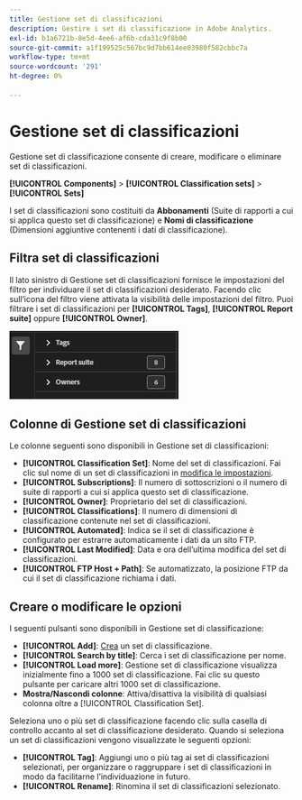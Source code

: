 ```yaml
---
title: Gestione set di classificazioni
description: Gestire i set di classificazione in Adobe Analytics.
exl-id: b1a6721b-8e5d-4ee6-af6b-cda31c9f8b00
source-git-commit: a1f199525c567bc9d7bb614ee03980f582cbbc7a
workflow-type: tm+mt
source-wordcount: '291'
ht-degree: 0%

---
```


# Gestione set di classificazioni

Gestione set di classificazione consente di creare, modificare o eliminare set di classificazioni.

**[!UICONTROL Components]** > **[!UICONTROL Classification sets]** > **[!UICONTROL Sets]**

I set di classificazioni sono costituiti da **Abbonamenti** (Suite di rapporti a cui si applica questo set di classificazione) e **Nomi di classificazione** (Dimensioni aggiuntive contenenti i dati di classificazione).

## Filtra set di classificazioni

Il lato sinistro di Gestione set di classificazioni fornisce le impostazioni del filtro per individuare il set di classificazioni desiderato. Facendo clic sull’icona del filtro viene attivata la visibilità delle impostazioni del filtro. Puoi filtrare i set di classificazioni per **[!UICONTROL Tags]**, **[!UICONTROL Report suite]** oppure **[!UICONTROL Owner]**.

![Filtri per set di classificazioni](../assets/classification-set-filters.png)

## Colonne di Gestione set di classificazioni

Le colonne seguenti sono disponibili in Gestione set di classificazioni:

* **[!UICONTROL Classification Set]**: Nome del set di classificazioni. Fai clic sul nome di un set di classificazioni in [modifica le impostazioni](settings.md).
* **[!UICONTROL Subscriptions]**: Il numero di sottoscrizioni o il numero di suite di rapporti a cui si applica questo set di classificazione.
* **[!UICONTROL Owner]**: Proprietario del set di classificazioni.
* **[!UICONTROL Classifications]**: Il numero di dimensioni di classificazione contenute nel set di classificazioni.
* **[!UICONTROL Automated]**: Indica se il set di classificazione è configurato per estrarre automaticamente i dati da un sito FTP.
* **[!UICONTROL Last Modified]**: Data e ora dell’ultima modifica del set di classificazioni.
* **[!UICONTROL FTP Host + Path]**: Se automatizzato, la posizione FTP da cui il set di classificazione richiama i dati.

## Creare o modificare le opzioni

I seguenti pulsanti sono disponibili in Gestione set di classificazione:

* **[!UICONTROL Add]**: [Crea](create.md) un set di classificazione.
* **[!UICONTROL Search by title]**: Cerca i set di classificazione per nome.
* **[!UICONTROL Load more]**: Gestione set di classificazione visualizza inizialmente fino a 1000 set di classificazione. Fai clic su questo pulsante per caricare altri 1000 set di classificazione.
* **Mostra/Nascondi colonne**: Attiva/disattiva la visibilità di qualsiasi colonna oltre a [!UICONTROL Classification Set].

Seleziona uno o più set di classificazione facendo clic sulla casella di controllo accanto al set di classificazione desiderato. Quando si seleziona un set di classificazioni vengono visualizzate le seguenti opzioni:

* **[!UICONTROL Tag]**: Aggiungi uno o più tag ai set di classificazioni selezionati, per organizzare o raggruppare i set di classificazioni in modo da facilitarne l’individuazione in futuro.
* **[!UICONTROL Rename]**: Rinomina il set di classificazioni selezionato.
